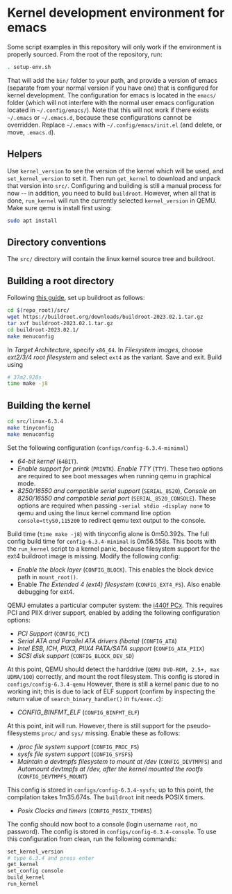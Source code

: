 # Kernel development environment for emacs

Some script examples in this repository will only work if the environment is properly sourced. From the root of the repository, run:

```bash
. setup-env.sh
```

That will add the `bin/` folder to your path, and provide a version of emacs (separate from your normal version if you have one) that is configured for kernel development. The configuration for emacs is located in the `emacs/` folder (which will not interfere with the normal user emacs configuration located in `~/.config/emacs/`). Note that this will not work if there exists `~/.emacs` or `~/.emacs.d`, because these configurations cannot be overridden. Replace `~/.emacs` with `~/.config/emacs/init.el` (and delete, or move, `.emacs.d`).

## Helpers

Use `kernel_version` to see the version of the kernel which will be used, and `set_kernel_version` to set it. Then run `get_kernel` to download and unpack that version into `src/`. Configuring and building is still a manual process for now -- in addition, you need to build `buildroot`. However, when all that is done, `run_kernel` will run the currently selected `kernel_version` in QEMU. Make sure qemu is install first using:

```bash
sudo apt install 
```

## Directory conventions

The `src/` directory will contain the linux kernel source tree and buildroot.

## Building a root directory

Following [this guide](https://medium.com/@daeseok.youn/prepare-the-environment-for-developing-linux-kernel-with-qemu-c55e37ba8ade), set up buildroot as follows:

```bash
cd $(repo_root)/src/
wget https://buildroot.org/downloads/buildroot-2023.02.1.tar.gz
tar xvf buildroot-2023.02.1.tar.gz
cd buildroot-2023.02.1/
make menuconfig
```

In *Target Architecture*, specify `x86_64`. In *Filesystem images*, choose *ext2/3/4 root filesystem* and select `ext4` as the variant. Save and exit. Build using

```bash
# 37m2.928s
time make -j8
```

## Building the kernel

```bash
cd src/linux-6.3.4
make tinyconfig
make menuconfig
```

Set the following configuration (`configs/config-6.3.4-minimal`)

- *64-bit kernel* (`64BIT`). 
- *Enable support for printk* (`PRINTK`). *Enable TTY* (`TTY`). These two options are required to see boot messages when running qemu in graphical mode.
- *8250/16550 and compatible serial support* (`SERIAL_8520`), *Console on 8250/16550 and compatible serial port* (`SERIAL_8520_CONSOLE`). These options are required when passing `-serial stdio -display none` to qemu and using the linux kernel command line option `console=ttyS0,115200` to redirect qemu text output to the console.

Build time (`time make -j8`) with tinyconfig alone is 0m50.392s. The full config build time for `config-6.3.4-minimal` is 0m56.558s. This boots with the `run_kernel` script to a kernel panic, because filesystem support for the ext4 buildroot image is missing. Modify the following config:

- *Enable the block layer* (`CONFIG_BLOCK`). This enables the block device path in `mount_root()`.
- Enable *The Extended 4 (ext4) filesystem* (`CONFIG_EXT4_FS`). Also enable debugging for ext4.

QEMU emulates a particular computer system: the [i440f PCx](https://www.qemu.org/docs/master/system/i386/pc.html). This requires PCI and PIIX driver support, enabled by adding the following configuration options:

- *PCI Support* (`CONFIG_PCI`)
- *Serial ATA and Parallel ATA drivers (libata)* (`CONFIG_ATA`)
- *Intel ESB, ICH, PIIX3, PIIX4 PATA/SATA support* (`CONFIG_ATA_PIIX`)
- *SCSI disk support* (`CONFIG_BLOCK_DEV_SD`)

At this point, QEMU should detect the harddrive (`QEMU DVD-ROM, 2.5+, max UDMA/100`) correctly, and mount the root filesystem. This config is stored in `configs/config-6.3.4-qemu` However, there is still a kernel panic due to no working init; this is due to lack of ELF support (confirm by inspecting the return value of `search_binary_handler()` in `fs/exec.c`):

- *CONFIG_BINFMT_ELF* (`CONFIG_BINFMT_ELF`)

At this point, init will run. However, there is still support for the pseudo-filesystems `proc/` and `sys/` missing. Enable these as follows:

- */proc file system support* (`CONFIG_PROC_FS`)
- *sysfs file system support* (`CONFIG_SYSFS`)
- *Maintain a devtmpfs filesystem to mount at /dev* (`CONFIG_DEVTMPFS`) and *Automount devtmpfs at /dev, after the kernel mounted the rootfs* (`CONFIG_DEVTMPFS_MOUNT`)

This config is stored in `configs/config-6.3.4-sysfs`; up to this point, the compilation takes 1m35.674s. The `buildroot` init needs POSIX timers.

- *Posix Clocks and timers* (`CONFIG_POSIX_TIMERS`)

The config should now boot to a console (login username `root`, no password). The config is stored in `configs/config-6.3.4-console`. To use this configuration from clean, run the following commands:

```bash
set_kernel_version
# type 6.3.4 and press enter
get_kernel
set_config console
build_kernel
run_kernel
```
